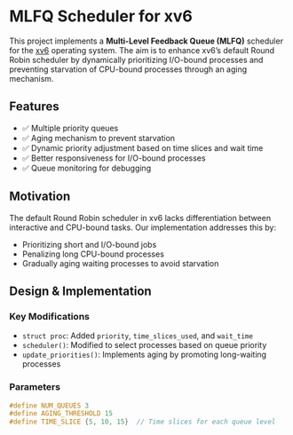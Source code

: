 # MLFQ Scheduler for xv6

This project implements a **Multi-Level Feedback Queue (MLFQ)** scheduler for the [xv6](https://pdos.csail.mit.edu/6.828/2021/xv6.html) operating system. The aim is to enhance xv6’s default Round Robin scheduler by dynamically prioritizing I/O-bound processes and preventing starvation of CPU-bound processes through an aging mechanism.

## Features

- ✅ Multiple priority queues  
- ✅ Aging mechanism to prevent starvation  
- ✅ Dynamic priority adjustment based on time slices and wait time  
- ✅ Better responsiveness for I/O-bound processes  
- ✅ Queue monitoring for debugging  

## Motivation

The default Round Robin scheduler in xv6 lacks differentiation between interactive and CPU-bound tasks. Our implementation addresses this by:
- Prioritizing short and I/O-bound jobs
- Penalizing long CPU-bound processes
- Gradually aging waiting processes to avoid starvation

## Design & Implementation

### Key Modifications

- `struct proc`: Added `priority`, `time_slices_used`, and `wait_time`
- `scheduler()`: Modified to select processes based on queue priority
- `update_priorities()`: Implements aging by promoting long-waiting processes

### Parameters

```c
#define NUM_QUEUES 3
#define AGING_THRESHOLD 15
#define TIME_SLICE {5, 10, 15}  // Time slices for each queue level

